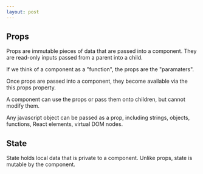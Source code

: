 ```yaml
---
layout: post
---
```


## Props

Props are immutable pieces of data that are passed into a component. They are read-only inputs passed from a parent into a child. 

If we think of a component as a "function", the props are the "paramaters".

Once props are passed into a component, they become available via the this.props property.

A component can use the props or pass them onto children, but cannot modify them.

Any javascript object can be passed as a prop, including strings, objects, functions, React elements, virtual DOM nodes.

## State

State holds local data that is private to a component. Unlike props, state is mutable by the component. 
